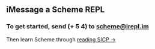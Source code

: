 ## iMessage a Scheme REPL

### To get started, send **(+ 5 4)** to [scheme@irepl.im](imessage://scheme@irepl.im)

Then learn Scheme through [reading SICP &rarr;](http://mitpress.mit.edu/sicp/full-text/book/book-Z-H-5.html)